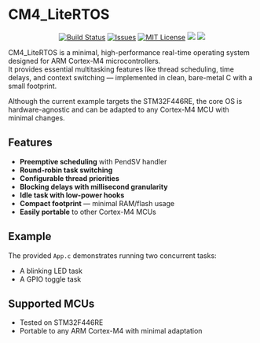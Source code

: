 # CM4_LiteRTOS

<p align="center">
    <a href="https://github.com/imahjoub/CM4_LiteRTOS/actions">
        <img src="https://github.com/imahjoub/CM4_LiteRTOS/actions/workflows/CM4_LiteRTOS.yml/badge.svg" alt="Build Status"></a>
    <a href="https://github.com/imahjoub/CM4_LiteRTOS/issues">
        <img src="https://custom-icon-badges.herokuapp.com/github/issues-raw/imahjoub/CM4_LiteRTOS?logo=github" alt="Issues" /></a>
    <a href="https://github.com/imahjoub/CM4_LiteRTOS/blob/main/LICENSE">
        <img src="https://img.shields.io/badge/License-MIT-yellow.svg" alt="MIT License"></a>
    <a href="https://github.com/imahjoub/CM4_LiteRTOS" alt="GitHub code size in bytes">
        <img src="https://img.shields.io/github/languages/code-size/imahjoub/CM4_LiteRTOS" /></a>
    <a href="https://github.com/imahjoub/CM4_LiteRTOS" alt="Activity">
        <img src="https://img.shields.io/github/commit-activity/y/imahjoub/CM4_LiteRTOS" /></a>
</p>


CM4_LiteRTOS is a minimal, high-performance real-time operating system designed for ARM Cortex-M4 microcontrollers.  
It provides essential multitasking features like thread scheduling, time delays, and context switching — implemented in clean, bare-metal C with a small footprint.

Although the current example targets the STM32F446RE, the core OS is hardware-agnostic and can be adapted to any Cortex-M4 MCU with minimal changes.

## Features
- **Preemptive scheduling** with PendSV handler
- **Round-robin task switching**
- **Configurable thread priorities**
- **Blocking delays with millisecond granularity**
- **Idle task with low-power hooks**
- **Compact footprint** — minimal RAM/flash usage
- **Easily portable** to other Cortex-M4 MCUs

## Example
The provided `App.c` demonstrates running two concurrent tasks:
- A blinking LED task
- A GPIO toggle task

## Supported MCUs
- Tested on STM32F446RE
- Portable to any ARM Cortex-M4 with minimal adaptation

